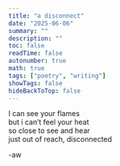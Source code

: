 ```yaml
---
title: "a disconnect"
date: "2025-06-06"
summary: ""
description: ""
toc: false
readTime: false
autonumber: true
math: true
tags: ["poetry", "writing"]
showTags: false
hideBackToTop: false
---
```


I can see your flames  
but i can’t feel your heat  
so close to see and hear  
just out of reach, disconnected  

-aw
